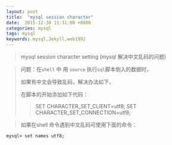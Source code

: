 ```yaml
---
layout: post
title:  "mysql session character"
date:  2015-12-30 11:31:00 +0800
categories: mysql
tags: mysql
keywords: mysql,Jekyll,web1992
---
```



> mysql session character setting (mysql 解决中文乱码的问题)

<!--more-->

> 
> 问题：在`shell` 中 用 `source` 执行`sql`脚本倒入的数据时，
> 
> 如果有中文会导致乱码，解决办法如下，
> 
> 在脚本的开始添加如下代码：
>
>> SET CHARACTER_SET_CLIENT=utf8;
>> SET CHARACTER_SET_CONNECTION=utf8;

> 如果在shell 命令遇到中文乱码可使用下面的命令：

	mysql> set names utf8;
